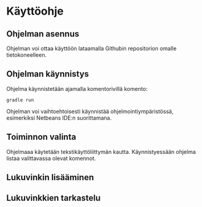 # Käyttöohje

## Ohjelman asennus

Ohjelman voi ottaa käyttöön lataamalla Githubin repositorion omalle tietokoneelleen.

## Ohjelman käynnistys

Ohjelma käynnistetään ajamalla komentorivillä komento:

```
gradle run
```
Ohjelman voi vaihtoehtoisesti käynnistää ohjelmointiympäristössä, esimerkiksi Netbeans IDE:n suorittamana.

## Toiminnon valinta

Ohjelmaaa käytetään tekstikäyttöliittymän kautta. Käynnistyessään ohjelma listaa valittavassa olevat komennot.

## Lukuvinkin lisääminen

## Lukuvinkkien tarkastelu
